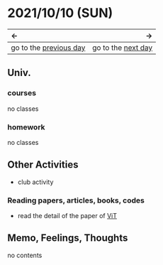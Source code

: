 # 2021/10/10 (SUN)
|←|→|
|:---|---:|
go to the [previous day](./9th.md) | go to the [next day](./11th.md)

## Univ.
### courses
no classes

### homework
no classes

## Other Activities
- club activity

### Reading papers, articles, books, codes
- read the detail of the paper of [ViT](https://openreview.net/pdf?id=YicbFdNTTy)

## Memo, Feelings, Thoughts
no contents
